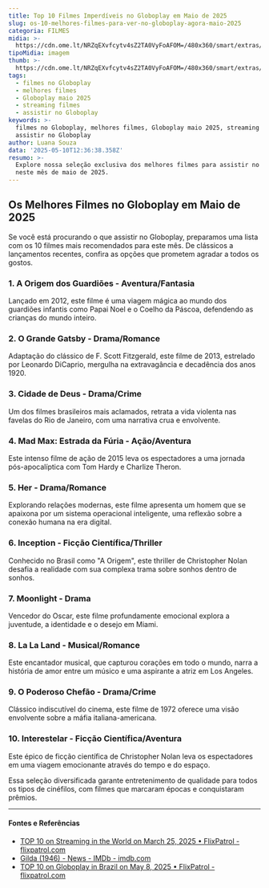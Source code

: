 ```yaml
---
title: Top 10 Filmes Imperdíveis no Globoplay em Maio de 2025
slug: os-10-melhores-filmes-para-ver-no-globoplay-agora-maio-2025
categoria: FILMES
midia: >-
  https://cdn.ome.lt/NRZqEXvfcytv4sZ2TA0VyFoAFOM=/480x360/smart/extras/conteudos/melhores-filmes-globoplay-2025.png
tipoMidia: imagem
thumb: >-
  https://cdn.ome.lt/NRZqEXvfcytv4sZ2TA0VyFoAFOM=/480x360/smart/extras/conteudos/melhores-filmes-globoplay-2025.png
tags:
  - filmes no Globoplay
  - melhores filmes
  - Globoplay maio 2025
  - streaming filmes
  - assistir no Globoplay
keywords: >-
  filmes no Globoplay, melhores filmes, Globoplay maio 2025, streaming filmes,
  assistir no Globoplay
author: Luana Souza
data: '2025-05-10T12:36:38.358Z'
resumo: >-
  Explore nossa seleção exclusiva dos melhores filmes para assistir no Globoplay
  neste mês de maio de 2025.
---
```


## Os Melhores Filmes no Globoplay em Maio de 2025

Se você está procurando o que assistir no Globoplay, preparamos uma lista com os 10 filmes mais recomendados para este mês. De clássicos a lançamentos recentes, confira as opções que prometem agradar a todos os gostos.

### 1. **A Origem dos Guardiões** - Aventura/Fantasia

Lançado em 2012, este filme é uma viagem mágica ao mundo dos guardiões infantis como Papai Noel e o Coelho da Páscoa, defendendo as crianças do mundo inteiro.

### 2. **O Grande Gatsby** - Drama/Romance

Adaptação do clássico de F. Scott Fitzgerald, este filme de 2013, estrelado por Leonardo DiCaprio, mergulha na extravagância e decadência dos anos 1920.

### 3. **Cidade de Deus** - Drama/Crime

Um dos filmes brasileiros mais aclamados, retrata a vida violenta nas favelas do Rio de Janeiro, com uma narrativa crua e envolvente.

### 4. **Mad Max: Estrada da Fúria** - Ação/Aventura

Este intenso filme de ação de 2015 leva os espectadores a uma jornada pós-apocalíptica com Tom Hardy e Charlize Theron.

### 5. **Her** - Drama/Romance

Explorando relações modernas, este filme apresenta um homem que se apaixona por um sistema operacional inteligente, uma reflexão sobre a conexão humana na era digital.

### 6. **Inception** - Ficção Científica/Thriller

Conhecido no Brasil como "A Origem", este thriller de Christopher Nolan desafia a realidade com sua complexa trama sobre sonhos dentro de sonhos.

### 7. **Moonlight** - Drama

Vencedor do Oscar, este filme profundamente emocional explora a juventude, a identidade e o desejo em Miami.

### 8. **La La Land** - Musical/Romance

Este encantador musical, que capturou corações em todo o mundo, narra a história de amor entre um músico e uma aspirante a atriz em Los Angeles.

### 9. **O Poderoso Chefão** - Drama/Crime

Clássico indiscutível do cinema, este filme de 1972 oferece uma visão envolvente sobre a máfia italiana-americana.

### 10. **Interestelar** - Ficção Científica/Aventura

Este épico de ficção científica de Christopher Nolan leva os espectadores em uma viagem emocionante através do tempo e do espaço.

Essa seleção diversificada garante entretenimento de qualidade para todos os tipos de cinéfilos, com filmes que marcaram épocas e conquistaram prêmios.

---

#### Fontes e Referências

- [TOP 10 on Streaming in the World on March 25, 2025 • FlixPatrol - flixpatrol.com](https://flixpatrol.com/top10/)
- [Gilda (1946) - News - IMDb - imdb.com](https://www.imdb.com/title/tt0038559/news/)
- [TOP 10 on Globoplay in Brazil on May 8, 2025 • FlixPatrol - flixpatrol.com](https://flixpatrol.com/top10/globoplay/brazil/)
